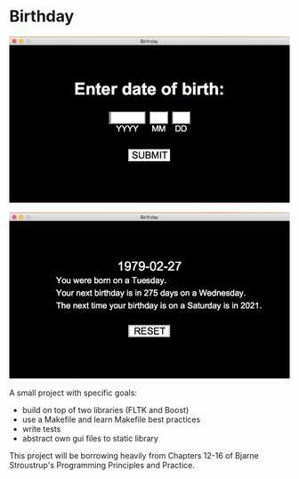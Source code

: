 # Birthday

![Prompt](./img/Prompt_1.png)

![Results](./img/Results_1.png)

A small project with specific goals:
- build on top of two libraries (FLTK and Boost)
- use a Makefile and learn Makefile best practices
- write tests
- abstract own gui files to static library

This project will be borrowing heavily from Chapters 12-16 of Bjarne Stroustrup's Programming Principles and Practice.
